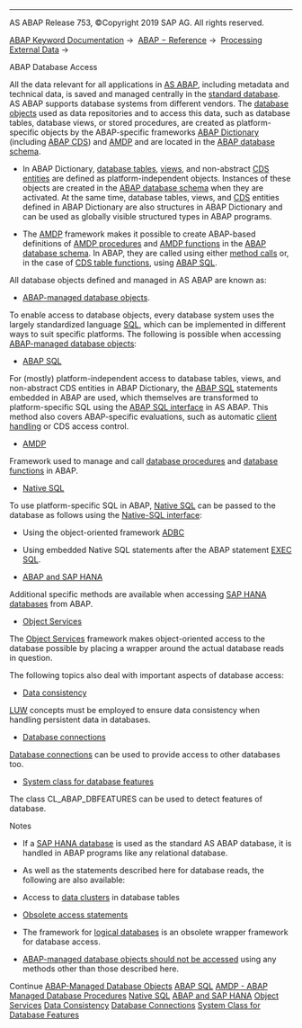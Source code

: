   

* * *

AS ABAP Release 753, ©Copyright 2019 SAP AG. All rights reserved.

[ABAP Keyword Documentation](javascript:call_link\('abenabap.htm'\)) →  [ABAP − Reference](javascript:call_link\('abenabap_reference.htm'\)) →  [Processing External Data](javascript:call_link\('abenabap_language_external_data.htm'\)) → 

ABAP Database Access

All the data relevant for all applications in [AS ABAP](javascript:call_link\('abensap_nw_abap_glosry.htm'\) "Glossary Entry"), including metadata and technical data, is saved and managed centrally in the [standard database](javascript:call_link\('abenstandard_db_glosry.htm'\) "Glossary Entry"). AS ABAP supports database systems from different vendors. The [database objects](javascript:call_link\('abendb_object_glosry.htm'\) "Glossary Entry") used as data repositories and to access this data, such as database tables, database views, or stored procedures, are created as platform-specific objects by the ABAP-specific frameworks [ABAP Dictionary](javascript:call_link\('abenabap_dictionary_glosry.htm'\) "Glossary Entry") (including [ABAP CDS](javascript:call_link\('abenabap_cds_glosry.htm'\) "Glossary Entry")) and [AMDP](javascript:call_link\('abenamdp_glosry.htm'\) "Glossary Entry") and are located in the [ABAP database schema](javascript:call_link\('abenabap_db_schema_glosry.htm'\) "Glossary Entry").

-   In ABAP Dictionary, [database tables](javascript:call_link\('abenddic_database_tables.htm'\)), [views](javascript:call_link\('abenddic_views.htm'\)), and non-abstract [CDS entities](javascript:call_link\('abenddic_cds_entities.htm'\)) are defined as platform-independent objects. Instances of these objects are created in the [ABAP database schema](javascript:call_link\('abenabap_db_schema_glosry.htm'\) "Glossary Entry") when they are activated. At the same time, database tables, views, and [CDS](javascript:call_link\('abenddic_structures.htm'\)) entities defined in ABAP Dictionary are also structures in ABAP Dictionary and can be used as globally visible structured types in ABAP programs.

-   The [AMDP](javascript:call_link\('abenamdp_glosry.htm'\) "Glossary Entry") framework makes it possible to create ABAP-based definitions of [AMDP procedures](javascript:call_link\('abenamdp_procedure_glosry.htm'\) "Glossary Entry") and [AMDP functions](javascript:call_link\('abenamdp_function_glosry.htm'\) "Glossary Entry") in the [ABAP database schema](javascript:call_link\('abenabap_db_schema_glosry.htm'\) "Glossary Entry"). In ABAP, they are called using either [method calls](javascript:call_link\('abenmethod_calls.htm'\)) or, in the case of [CDS table functions](javascript:call_link\('abencds_table_function_glosry.htm'\) "Glossary Entry"), using [ABAP SQL](javascript:call_link\('abenopen_sql_glosry.htm'\) "Glossary Entry").

All database objects defined and managed in AS ABAP are known as:

-   [ABAP-managed database objects](javascript:call_link\('abenabap_managed_db_objects.htm'\)).

To enable access to database objects, every database system uses the largely standardized language [SQL](javascript:call_link\('abensql_glosry.htm'\) "Glossary Entry"), which can be implemented in different ways to suit specific platforms. The following is possible when accessing [ABAP-managed database objects](javascript:call_link\('abenabap_managed_db_object_glosry.htm'\) "Glossary Entry"):

-   [ABAP SQL](javascript:call_link\('abenopensql.htm'\))

For (mostly) platform-independent access to database tables, views, and non-abstract CDS entities in ABAP Dictionary, the [ABAP SQL](javascript:call_link\('abenopen_sql_glosry.htm'\) "Glossary Entry") statements embedded in ABAP are used, which themselves are transformed to platform-specific SQL using the [ABAP SQL interface](javascript:call_link\('abenopen_sql_interface_glosry.htm'\) "Glossary Entry") in AS ABAP. This method also covers ABAP-specific evaluations, such as automatic [client handling](javascript:call_link\('abenclient_handling_glosry.htm'\) "Glossary Entry") or CDS access control.

-   [AMDP](javascript:call_link\('abenamdp.htm'\))

Framework used to manage and call [database procedures](javascript:call_link\('abendatabase_procedure_glosry.htm'\) "Glossary Entry") and [database functions](javascript:call_link\('abendatabase_function_glosry.htm'\) "Glossary Entry") in ABAP.

-   [Native SQL](javascript:call_link\('abennative_sql.htm'\))

To use platform-specific SQL in ABAP, [Native SQL](javascript:call_link\('abennative_sql_glosry.htm'\) "Glossary Entry") can be passed to the database as follows using the [Native-SQL interface](javascript:call_link\('abennative_sql_interface_glosry.htm'\) "Glossary Entry"):

-   Using the object-oriented framework [ADBC](javascript:call_link\('abenadbc_glosry.htm'\) "Glossary Entry")

-   Using embedded Native SQL statements after the ABAP statement [EXEC SQL](javascript:call_link\('abapexec.htm'\)).

-   [ABAP and SAP HANA](javascript:call_link\('abenabap_hana.htm'\))

Additional specific methods are available when accessing [SAP HANA databases](javascript:call_link\('abenhana_database_glosry.htm'\) "Glossary Entry") from ABAP.

-   [Object Services](javascript:call_link\('abenabap_object_services.htm'\))

The [Object Services](javascript:call_link\('abenobject_services_glosry.htm'\) "Glossary Entry") framework makes object-oriented access to the database possible by placing a wrapper around the actual database reads in question.

The following topics also deal with important aspects of database access:

-   [Data consistency](javascript:call_link\('abentransaction.htm'\))

[LUW](javascript:call_link\('abenluw_glosry.htm'\) "Glossary Entry") concepts must be employed to ensure data consistency when handling persistent data in databases.

-   [Database connections](javascript:call_link\('abenopensql_multiconnect.htm'\))

[Database connections](javascript:call_link\('abendatabase_connection_glosry.htm'\) "Glossary Entry") can be used to provide access to other databases too.

-   [System class for database features](javascript:call_link\('abencl_abap_dbfeatures.htm'\))

The class CL\_ABAP\_DBFEATURES can be used to detect features of database.

Notes

-   If a [SAP HANA database](javascript:call_link\('abenhana_database_glosry.htm'\) "Glossary Entry") is used as the standard AS ABAP database, it is handled in ABAP programs like any relational database.

-   As well as the statements described here for database reads, the following are also available:

-   Access to [data clusters](javascript:call_link\('abendata_cluster.htm'\)) in database tables

-   [Obsolete access statements](javascript:call_link\('abendb_access_obsolete.htm'\))

-   The framework for [logical databases](javascript:call_link\('abenldb.htm'\)) is an obsolete wrapper framework for database access.

-   [ABAP-managed database objects should not be accessed](javascript:call_link\('abendatabase_access_recomm.htm'\)) using any methods other than those described here.

Continue
[ABAP-Managed Database Objects](javascript:call_link\('abenabap_managed_db_objects.htm'\))
[ABAP SQL](javascript:call_link\('abenopensql.htm'\))
[AMDP - ABAP Managed Database Procedures](javascript:call_link\('abenamdp.htm'\))
[Native SQL](javascript:call_link\('abennative_sql.htm'\))
[ABAP and SAP HANA](javascript:call_link\('abenabap_hana.htm'\))
[Object Services](javascript:call_link\('abenabap_object_services.htm'\))
[Data Consistency](javascript:call_link\('abentransaction.htm'\))
[Database Connections](javascript:call_link\('abenopensql_multiconnect.htm'\))
[System Class for Database Features](javascript:call_link\('abencl_abap_dbfeatures.htm'\))
